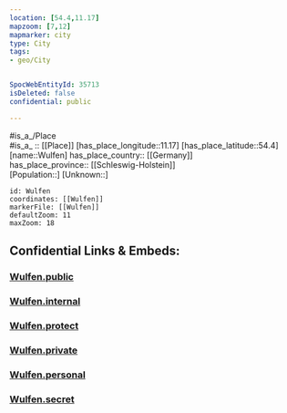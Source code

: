 ```yaml
---
location: [54.4,11.17] 
mapzoom: [7,12] 
mapmarker: city 
type: City
tags:
- geo/City


SpocWebEntityId: 35713
isDeleted: false
confidential: public

---
```

#is_a_/Place  
#is_a_ :: [[Place]] 
[has_place_longitude::11.17] 
[has_place_latitude::54.4] 
[name::Wulfen] 
has_place_country:: [[Germany]]  
has_place_province:: [[Schleswig-Holstein]]  
[Population::] 
[Unknown::] 


```leaflet
id: Wulfen
coordinates: [[Wulfen]] 
markerFile: [[Wulfen]] 
defaultZoom: 11 
maxZoom: 18
```


## Confidential Links & Embeds: 

### [Wulfen.public](/_public/\Earth\Continent\Europe\Europe~Central\Germany\Germany~West\Schleswig-Holstein\counties~SH\Ostholstein\cities~Ostholstein\FehmarnWulfen.public.md) 

### [Wulfen.internal](/_internal/\Earth\Continent\Europe\Europe~Central\Germany\Germany~West\Schleswig-Holstein\counties~SH\Ostholstein\cities~Ostholstein\FehmarnWulfen.internal.md) 

### [Wulfen.protect](/_protect/\Earth\Continent\Europe\Europe~Central\Germany\Germany~West\Schleswig-Holstein\counties~SH\Ostholstein\cities~Ostholstein\FehmarnWulfen.protect.md) 

### [Wulfen.private](/_private/\Earth\Continent\Europe\Europe~Central\Germany\Germany~West\Schleswig-Holstein\counties~SH\Ostholstein\cities~Ostholstein\FehmarnWulfen.private.md) 

### [Wulfen.personal](/_personal/\Earth\Continent\Europe\Europe~Central\Germany\Germany~West\Schleswig-Holstein\counties~SH\Ostholstein\cities~Ostholstein\FehmarnWulfen.personal.md) 

### [Wulfen.secret](/_secret/\Earth\Continent\Europe\Europe~Central\Germany\Germany~West\Schleswig-Holstein\counties~SH\Ostholstein\cities~Ostholstein\FehmarnWulfen.secret.md)

